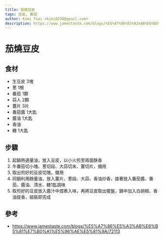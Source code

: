 ```yaml
---
title: 茄燒豆皮
tags: 豆皮, 番茄
author: Kimi Tsai <kimi0230@gmail.com>
description: https://www.jamestaste.com/blogs/%E5%A7%86%E5%A3%AB%E6%B5%81%E7%B0%A1%E5%96%AE%E5%81%9A/72113
---
```

# 茄燒豆皮

## 食材
* 生豆皮 3塊
* 蔥 1根
* 番茄 1顆
* 蒜人 2顆
* 薑片 3片
* 番茄醬 1大匙
* 醬油 1大匙
* 香油
* 糖 1大匙

## 步驟
1. 起鍋熱適量油，放入豆皮，以小火煎至兩面酥香
2. 牛番茄切小塊、蔥切段、大蒜切末、薑切片，備用
3. 取出煎好的豆皮切塊，備用
4. 同鍋利用餘量油，放入薑片、蔥段、大蒜、香油炒香，接著放入番茄醬、番茄、醬油、清水、糖1匙調味
5. 取煎好的豆皮放入醬汁中煨煮入味，再將豆皮取出擺盤，鍋中加入白胡椒、香油提香，組裝即完成


## 參考
* https://www.jamestaste.com/blogs/%E5%A7%86%E5%A3%AB%E6%B5%81%E7%B0%A1%E5%96%AE%E5%81%9A/72113
